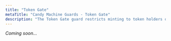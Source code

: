 ```yaml
---
title: "Token Gate"
metaTitle: "Candy Machine Guards - Token Gate"
description: "The Token Gate guard restricts minting to token holders of a configured mint account."
---
```


_Coming soon..._
